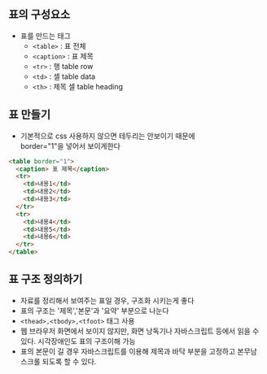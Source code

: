 ## 표의 구성요소
- 표를 만드는 태그
  * `<table>` : 표 전체
  * `<caption>` : 표 제목
  * `<tr>` : 행 table row
  * `<td>` : 셀 table data
  * `<th>` : 제목 셀 table heading
  
  
## 표 만들기
- 기본적으로 css 사용하지 않으면 테두리는 안보이기 때문에  
  border="1"을 넣어서 보이게한다
```html
<table border="1">  
  <caption> 표 제목</caption>
  <tr>
    <td>내용1</td>
    <td>내용2</td>
    <td>내용3</td>
  </tr>
  <tr>
    <td>내용4</td>
    <td>내용5</td>
    <td>내용6</td>
  </tr>
</table>
```

## 표 구조 정의하기
- 자료를 정리해서 보여주는 표일 경우, 구조화 시키는게 좋다
- 표의 구조는 '제목','본문'과 '요약' 부분으로 나눈다
- `<thead>,<tbody>,<tfoot>` 태그 사용
- 웹 브라우저 화면에서 보이지 않지만, 화면 낭독기나 자바스크립트 등에서 읽을 수 있다. 시각장애인도 표의 구조이해 가능
- 표의 본문이 길 경우 자바스크립트를 이용해 제목과 바닥 부분을 고정하고 본무남 스크롤 되도록 할 수 있다.
